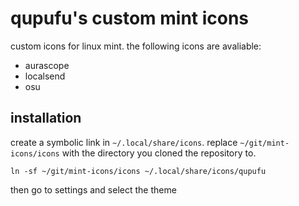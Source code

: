 # qupufu's custom mint icons
custom icons for linux mint. the following icons are avaliable:

- aurascope
- localsend
- osu

## installation
create a symbolic link in `~/.local/share/icons`. replace `~/git/mint-icons/icons` with the directory you cloned the repository to.

```
ln -sf ~/git/mint-icons/icons ~/.local/share/icons/qupufu
```

then go to settings and select the theme

